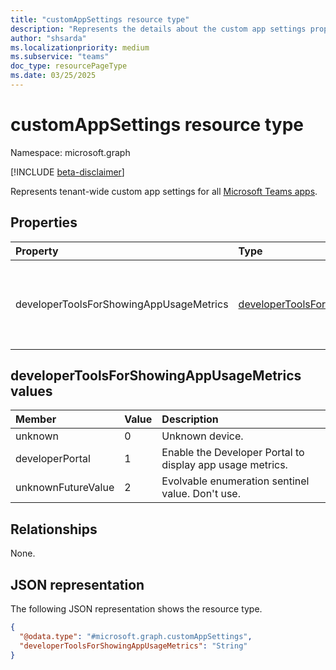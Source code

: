 ```yaml
---
title: "customAppSettings resource type"
description: "Represents the details about the custom app settings properties of a Teams App."
author: "shsarda"
ms.localizationpriority: medium
ms.subservice: "teams"
doc_type: resourcePageType
ms.date: 03/25/2025
---
```


# customAppSettings resource type

Namespace: microsoft.graph

[!INCLUDE [beta-disclaimer](../../includes/beta-disclaimer.md)]

Represents tenant-wide custom app settings for all [Microsoft Teams apps](teamsapp.md).

## Properties
|Property|Type|Description|
|:---|:---|:---|
|developerToolsForShowingAppUsageMetrics|[developerToolsForShowingAppUsageMetrics](../resources/customAppSettings.md#developerToolsForShowingAppUsageMetrics-values)|Developer tools that are configured to display app usage metrics. Possible values `developerPortal`, `unknownFutureValue`|


## developerToolsForShowingAppUsageMetrics values

| Member | Value| Description |
|:---------------|:--------|:----------|
|unknown|0|Unknown device.|
|developerPortal|1|Enable the Developer Portal to display app usage metrics.|
|unknownFutureValue|2|Evolvable enumeration sentinel value. Don't use.|


## Relationships
None.

## JSON representation
The following JSON representation shows the resource type.
<!-- {
  "blockType": "resource",
  "@odata.type": "microsoft.graph.customAppSettings"
}
-->
``` json
{
  "@odata.type": "#microsoft.graph.customAppSettings",
  "developerToolsForShowingAppUsageMetrics": "String"
}
```
